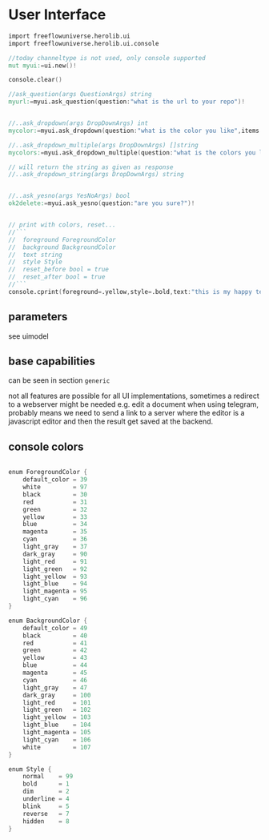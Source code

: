 # User Interface

```v
import freeflowuniverse.herolib.ui
import freeflowuniverse.herolib.ui.console

//today channeltype is not used, only console supported
mut myui:=ui.new()!

console.clear()

//ask_question(args QuestionArgs) string
myurl:=myui.ask_question(question:"what is the url to your repo")!


//..ask_dropdown(args DropDownArgs) int
mycolor:=myui.ask_dropdown(question:"what is the color you like",items:["red","green])!

//..ask_dropdown_multiple(args DropDownArgs) []string 
mycolors:=myui.ask_dropdown_multiple(question:"what is the colors you like",items:["red","green"])!

// will return the string as given as response
//..ask_dropdown_string(args DropDownArgs) string 


//..ask_yesno(args YesNoArgs) bool
ok2delete:=myui.ask_yesno(question:"are you sure?")!


// print with colors, reset...
//```
// 	foreground ForegroundColor
// 	background BackgroundColor
// 	text string
// 	style Style
// 	reset_before bool = true
// 	reset_after bool = true
//```
console.cprint(foreground=.yellow,style=.bold,text:"this is my happy text")


```

## parameters

see uimodel

## base capabilities

can be seen in section ```generic```

not all features are possible for all UI implementations, sometimes a redirect to a webserver might be needed e.g. edit a document when using telegram, probably means we need to send a link to a server where the editor is a javascript editor and then the result get saved at the backend.


## console colors

```v

enum ForegroundColor {
	default_color = 39
	white         = 97	
	black         = 30
	red           = 31
	green         = 32
	yellow        = 33
	blue          = 34
	magenta       = 35
	cyan          = 36
	light_gray    = 37
	dark_gray     = 90
	light_red     = 91
	light_green   = 92
	light_yellow  = 93
	light_blue    = 94
	light_magenta = 95
	light_cyan    = 96
}

enum BackgroundColor {
    default_color = 49 
    black         = 40
    red           = 41
    green         = 42
    yellow        = 43
    blue          = 44
    magenta       = 45
    cyan          = 46
    light_gray    = 47
    dark_gray     = 100
    light_red     = 101
    light_green   = 102
    light_yellow  = 103
    light_blue    = 104
    light_magenta = 105
    light_cyan    = 106
    white         = 107
}

enum Style {
	normal    = 99
    bold      = 1
    dim       = 2
    underline = 4
    blink     = 5
    reverse   = 7
    hidden    = 8
}

```